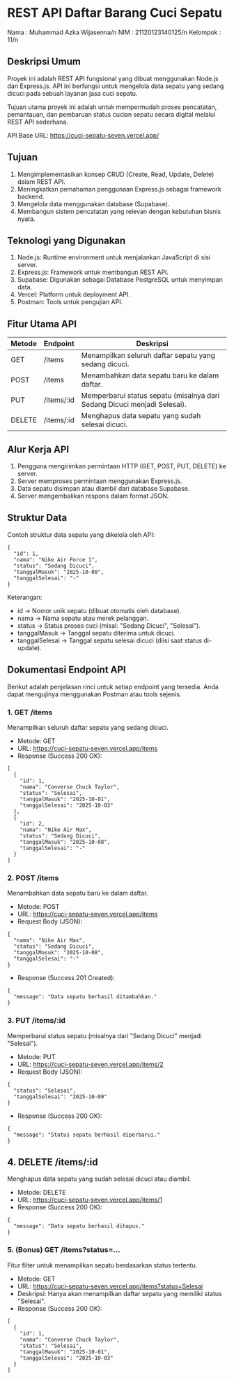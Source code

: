 # REST API Daftar Barang Cuci Sepatu

Nama     : Muhammad Azka Wijasenna/n
NIM      : 21120123140125/n
Kelompok : 11/n

## Deskripsi Umum

Proyek ini adalah REST API fungsional yang dibuat menggunakan Node.js dan Express.js. API ini berfungsi untuk mengelola data sepatu yang sedang dicuci pada sebuah layanan jasa cuci sepatu.

Tujuan utama proyek ini adalah untuk mempermudah proses pencatatan, pemantauan, dan pembaruan status cucian sepatu secara digital melalui REST API sederhana.

API Base URL: https://cuci-sepatu-seven.vercel.app/

## Tujuan

1. Mengimplementasikan konsep CRUD (Create, Read, Update, Delete) dalam REST API.
2. Meningkatkan pemahaman penggunaan Express.js sebagai framework backend.
3. Mengelola data menggunakan database (Supabase).
4. Membangun sistem pencatatan yang relevan dengan kebutuhan bisnis nyata.

## Teknologi yang Digunakan

1. Node.js: Runtime environment untuk menjalankan JavaScript di sisi server.
2. Express.js: Framework untuk membangun REST API.
3. Supabase: Digunakan sebagai Database PostgreSQL untuk menyimpan data.
4. Vercel: Platform untuk deployment API.
5. Postman: Tools untuk pengujian API.

## Fitur Utama API

| Metode | Endpoint   | Deskripsi                                                                |
| ------ | ---------- | ------------------------------------------------------------------------ |
| GET    | /items     | Menampilkan seluruh daftar sepatu yang sedang dicuci.                    |
| POST   | /items     | Menambahkan data sepatu baru ke dalam daftar.                            |
| PUT    | /items/:id | Memperbarui status sepatu (misalnya dari Sedang Dicuci menjadi Selesai). |
| DELETE | /items/:id | Menghapus data sepatu yang sudah selesai dicuci.                         |

## Alur Kerja API

1. Pengguna mengirimkan permintaan HTTP (GET, POST, PUT, DELETE) ke server.
2. Server memproses permintaan menggunakan Express.js.
3. Data sepatu disimpan atau diambil dari database Supabase.
4. Server mengembalikan respons dalam format JSON.

## Struktur Data

Contoh struktur data sepatu yang dikelola oleh API:

```
{
  "id": 1,
  "nama": "Nike Air Force 1",
  "status": "Sedang Dicuci",
  "tanggalMasuk": "2025-10-08",
  "tanggalSelesai": "-"
}
```

Keterangan:

- id → Nomor unik sepatu (dibuat otomatis oleh database).
- nama → Nama sepatu atau merek pelanggan.
- status → Status proses cuci (misal: "Sedang Dicuci", "Selesai").
- tanggalMasuk → Tanggal sepatu diterima untuk dicuci.
- tanggalSelesai → Tanggal sepatu selesai dicuci (diisi saat status di-update).

## Dokumentasi Endpoint API

Berikut adalah penjelasan rinci untuk setiap endpoint yang tersedia. Anda dapat mengujinya menggunakan Postman atau tools sejenis.

### 1. GET /items

Menampilkan seluruh daftar sepatu yang sedang dicuci.

- Metode: GET
- URL: https://cuci-sepatu-seven.vercel.app/items
- Response (Success 200 OK):

```
[
  {
    "id": 1,
    "nama": "Converse Chuck Taylor",
    "status": "Selesai",
    "tanggalMasuk": "2025-10-01",
    "tanggalSelesai": "2025-10-03"
  },
  {
    "id": 2,
    "nama": "Nike Air Max",
    "status": "Sedang Dicuci",
    "tanggalMasuk": "2025-10-08",
    "tanggalSelesai": "-"
  }
]
```

### 2. POST /items

Menambahkan data sepatu baru ke dalam daftar.

- Metode: POST
- URL: https://cuci-sepatu-seven.vercel.app/items
- Request Body (JSON):

```
{
  "nama": "Nike Air Max",
  "status": "Sedang Dicuci",
  "tanggalMasuk": "2025-10-08",
  "tanggalSelesai": "-"
}
```

- Response (Success 201 Created):

```
{
  "message": "Data sepatu berhasil ditambahkan."
}
```

### 3. PUT /items/:id

Memperbarui status sepatu (misalnya dari "Sedang Dicuci" menjadi "Selesai").

- Metode: PUT
- URL: https://cuci-sepatu-seven.vercel.app/items/2
- Request Body (JSON):

```
{
  "status": "Selesai",
  "tanggalSelesai": "2025-10-09"
}
```

- Response (Success 200 OK):

```
{
  "message": "Status sepatu berhasil diperbarui."
}
```

## 4. DELETE /items/:id

Menghapus data sepatu yang sudah selesai dicuci atau diambil.

- Metode: DELETE
- URL: https://cuci-sepatu-seven.vercel.app/items/1
- Response (Success 200 OK):

```
{
  "message": "Data sepatu berhasil dihapus."
}
```

### 5. (Bonus) GET /items?status=...

Fitur filter untuk menampilkan sepatu berdasarkan status tertentu.

- Metode: GET
- URL: https://cuci-sepatu-seven.vercel.app/items?status=Selesai
- Deskripsi: Hanya akan menampilkan daftar sepatu yang memiliki status "Selesai".
- Response (Success 200 OK):

```
[
  {
    "id": 1,
    "nama": "Converse Chuck Taylor",
    "status": "Selesai",
    "tanggalMasuk": "2025-10-01",
    "tanggalSelesai": "2025-10-03"
  }
]
```
